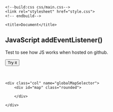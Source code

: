 <!DOCTYPE html>
<html lang="en">

<head>
    <meta charset="UTF-8">
    <meta name="viewport" content="width=device-width,initial-scale=1">

    <!--build:css css/main.css-->
    <link rel="stylesheet" href="style.css">
    <!-- endbuild-->

    <title>Document</title>
</head>

<body>
    <h2>JavaScript addEventListener()</h2>
    <p>Test to see how JS works when hosted on github.</p>
    <button id="myBtn">Try it</button>
    <div style="height:20px">
        <p style="height:20px" id="demo"></p>
    </div>

    <div class="col" name="globalMapSelector">
        <div id="map" class="rounded">

        </div>

    </div>




</body>

<!-- build:js js/main.js-->
<script src="script.js"></script>
<script src="https://ajax.googleapis.com/ajax/libs/jquery/3.5.1/jquery.min.js"></script>
<script async defer
    src="https://maps.googleapis.com/maps/api/js?key=AIzaSyBBpCWDtOukjD5wmNsrxnUrDHLwas6TQSo&callback=initMap"></script>
<!-- endbuild-->

</html>